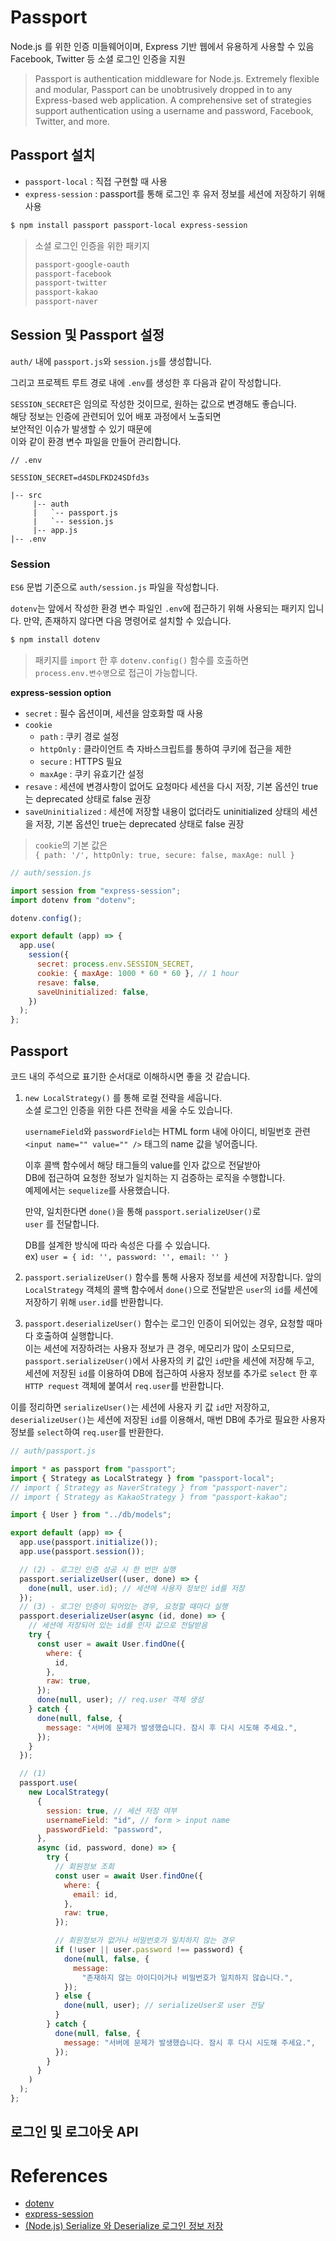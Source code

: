 # Passport

Node.js 를 위한 인증 미들웨어이며, Express 기반 웹에서 유용하게 사용할 수 있음  
Facebook, Twitter 등 소셜 로그인 인증을 지원

> Passport is authentication middleware for Node.js. Extremely flexible and modular, Passport can be unobtrusively dropped in to any Express-based web application. A comprehensive set of strategies support authentication using a username and password, Facebook, Twitter, and more.

## Passport 설치

- `passport-local` : 직접 구현할 때 사용
- `express-session` : passport를 통해 로그인 후 유저 정보를 세션에 저장하기 위해 사용

```bash
$ npm install passport passport-local express-session
```

> 소셜 로그인 인증을 위한 패키지
>
> ```bash
> passport-google-oauth
> passport-facebook
> passport-twitter
> passport-kakao
> passport-naver
> ```

## Session 및 Passport 설정

`auth/` 내에 `passport.js`와 `session.js`를 생성합니다.

그리고 프로젝트 루트 경로 내에 `.env`를 생성한 후 다음과 같이 작성합니다.

`SESSION_SECRET`은 임의로 작성한 것이므로, 원하는 값으로 변경해도 좋습니다.  
해당 정보는 인증에 관련되어 있어 배포 과정에서 노출되면  
보안적인 이슈가 발생할 수 있기 때문에  
이와 같이 환경 변수 파일을 만들어 관리합니다.

```
// .env

SESSION_SECRET=d4SDLFKD24SDfd3s
```

```
|-- src
     |-- auth
     |   `-- passport.js
     |   `-- session.js
     |-- app.js
|-- .env
```

### Session

`ES6` 문법 기준으로 `auth/session.js` 파일을 작성합니다.

`dotenv`는 앞에서 작성한 환경 변수 파일인 `.env`에 접근하기 위해 사용되는 패키지 입니다.
만약, 존재하지 않다면 다음 명령어로 설치할 수 있습니다.

```bash
$ npm install dotenv
```

> 패키지를 `import` 한 후 `dotenv.config()` 함수를 호출하면  
> `process.env.변수명`으로 접근이 가능합니다.

**express-session option**

- `secret` : 필수 옵션이며, 세션을 암호화할 때 사용
- `cookie`
  - `path` : 쿠키 경로 설정
  - `httpOnly` : 클라이언트 측 자바스크립트를 통하여 쿠키에 접근을 제한
  - `secure` : HTTPS 필요
  - `maxAge` : 쿠키 유효기간 설정
- `resave` : 세션에 변경사항이 없어도 요청마다 세션을 다시 저장, 기본 옵션인 true는 deprecated 상태로 false 권장
- `saveUninitialized` : 세션에 저장할 내용이 없더라도 uninitialized 상태의 세션을 저장, 기본 옵션인 true는 deprecated 상태로 false 권장

> `cookie`의 기본 값은  
> `{ path: '/', httpOnly: true, secure: false, maxAge: null }`

```javascript
// auth/session.js

import session from "express-session";
import dotenv from "dotenv";

dotenv.config();

export default (app) => {
  app.use(
    session({
      secret: process.env.SESSION_SECRET,
      cookie: { maxAge: 1000 * 60 * 60 }, // 1 hour
      resave: false,
      saveUninitialized: false,
    })
  );
};
```

## Passport

코드 내의 주석으로 표기한 순서대로 이해하시면 좋을 것 같습니다.

1. `new LocalStrategy()` 를 통해 로컬 전략을 세웁니다.  
   소셜 로그인 인증을 위한 다른 전략을 세울 수도 있습니다.

   `usernameField`와 `passwordField`는 HTML form 내에 아이디, 비밀번호 관련 `<input name="" value="" />` 태그의 name 값을 넣어줍니다.

   이후 콜백 함수에서 해당 태그들의 value를 인자 값으로 전달받아  
   DB에 접근하여 요청한 정보가 일치하는 지 검증하는 로직을 수행합니다.  
   예제에서는 `sequelize`를 사용했습니다.

   만약, 일치한다면 `done()`을 통해 `passport.serializeUser()`로  
   `user` 를 전달합니다.

   DB를 설계한 방식에 따라 속성은 다를 수 있습니다.  
   ex) `user = { id: '', password: '', email: '' }`

2. `passport.serializeUser()` 함수를 통해 사용자 정보를 세션에 저장합니다.
   앞의 `LocalStrategy` 객체의 콜백 함수에서 `done()`으로 전달받은 `user`의 `id`를 세션에 저장하기 위해 `user.id`를 반환합니다.

3. `passport.deserializeUser()` 함수는 로그인 인증이 되어있는 경우, 요청할 때마다 호출하여 실행합니다.  
   이는 세션에 저장하려는 사용자 정보가 큰 경우, 메모리가 많이 소모되므로,  
   `passport.serializeUser()`에서 사용자의 키 값인 `id`만을 세션에 저장해 두고,  
   세션에 저장된 `id`를 이용하여 DB에 접근하여 사용자 정보를 추가로 `select` 한 후  
   `HTTP request` 객체에 붙여서 `req.user`를 반환합니다.

이를 정리하면 `serializeUser()`는 세션에 사용자 키 값 `id`만 저장하고,  
`deserializeUser()`는 세션에 저장된 `id`를 이용해서, 매번 DB에 추가로 필요한 사용자 정보를 `select`하여 `req.user`를 반환한다.

```javascript
// auth/passport.js

import * as passport from "passport";
import { Strategy as LocalStrategy } from "passport-local";
// import { Strategy as NaverStrategy } from "passport-naver";
// import { Strategy as KakaoStrategy } from "passport-kakao";

import { User } from "../db/models";

export default (app) => {
  app.use(passport.initialize());
  app.use(passport.session());

  // (2) - 로그인 인증 성공 시 한 번만 실행
  passport.serializeUser((user, done) => {
    done(null, user.id); // 세션에 사용자 정보인 id를 저장
  });
  // (3) - 로그인 인증이 되어있는 경우, 요청할 때마다 실행
  passport.deserializeUser(async (id, done) => {
    // 세션에 저장되어 있는 id를 인자 값으로 전달받음
    try {
      const user = await User.findOne({
        where: {
          id,
        },
        raw: true,
      });
      done(null, user); // req.user 객체 생성
    } catch {
      done(null, false, {
        message: "서버에 문제가 발생했습니다. 잠시 후 다시 시도해 주세요.",
      });
    }
  });

  // (1)
  passport.use(
    new LocalStrategy(
      {
        session: true, // 세션 저장 여부
        usernameField: "id", // form > input name
        passwordField: "password",
      },
      async (id, password, done) => {
        try {
          // 회원정보 조회
          const user = await User.findOne({
            where: {
              email: id,
            },
            raw: true,
          });

          // 회원정보가 없거나 비밀번호가 일치하지 않는 경우
          if (!user || user.password !== password) {
            done(null, false, {
              message:
                "존재하지 않는 아이디이거나 비밀번호가 일치하지 않습니다.",
            });
          } else {
            done(null, user); // serializeUser로 user 전달
          }
        } catch {
          done(null, false, {
            message: "서버에 문제가 발생했습니다. 잠시 후 다시 시도해 주세요.",
          });
        }
      }
    )
  );
};
```

## 로그인 및 로그아웃 API

# References

- [dotenv](https://github.com/motdotla/dotenv)
- [express-session](https://github.com/expressjs/session)
- [(Node.js) Serialize 와 Deserialize 로그인 정보 저장](https://heewon26.tistory.com/51)
